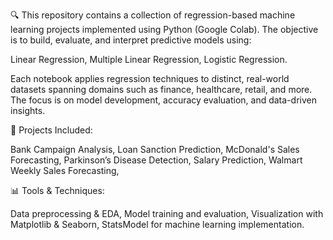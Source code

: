 🔍 This repository contains a collection of regression-based machine learning projects implemented using Python (Google Colab). The objective is to build, evaluate, and interpret predictive models using:

Linear Regression,
Multiple Linear Regression,
Logistic Regression.

Each notebook applies regression techniques to distinct, real-world datasets spanning domains such as finance, healthcare, retail, and more. The focus is on model development, accuracy evaluation, and data-driven insights.



📁 Projects Included:

Bank Campaign Analysis,
Loan Sanction Prediction,
McDonald's Sales Forecasting,
Parkinson’s Disease Detection,
Salary Prediction,
Walmart Weekly Sales Forecasting,



📊 Tools & Techniques:

Data preprocessing & EDA,
Model training and evaluation,
Visualization with Matplotlib & Seaborn,
StatsModel for machine learning implementation.


